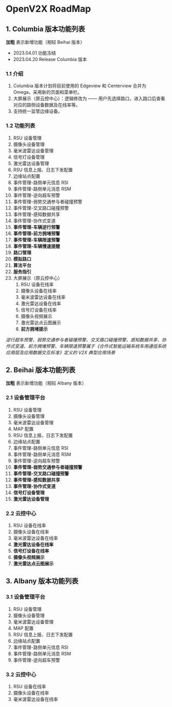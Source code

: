 # OpenV2X RoadMap

## 1. Columbia 版本功能列表

**加粗** 表示新增功能（相较 Beihai 版本）

- 2023.04.01 功能冻结
- 2023.04.20 Release Columbia 版本

### 1.1 介绍

1. Columbia 版本计划将目前使用的 Edgeview 和 Centerview 合并为 Omega，采用新的页面和菜单栏。
2. 大屏展示（原云控中心）：逻辑修改为 —— 用户先选择路口，进入路口后查看对应的路侧设备数据及在线率等。
3. 支持统一监管边缘设备。

### 1.2 功能列表

1. RSU 设备管理
2. 摄像头设备管理
3. 毫米波雷达设备管理
4. 信号灯设备管理
5. 激光雷达设备管理
6. RSU 信息上报、日志下发配置
7. 边缘站点配置
8. 事件管理-路侧单元信息 RSI
9. 事件管理-路侧单元消息 RSM
10. 事件管理-逆向超车预警
11. 事件管理-弱势交通参与者碰撞预警
12. 事件管理-交叉路口碰撞预警
13. 事件管理-感知数据共享
14. 事件管理-协作式变道
15. **事件管理-车辆逆行预警**
16. **事件管理-前方拥堵预警**
17. **事件管理-车辆限速预警**
18. **事件管理-车辆慢速提醒**
19. **路口管理**
20. **模拟路口**
21. **算法平台**
22. **服务指引**
23. 大屏展示（原云控中心）
    1. RSU 设备在线率
    2. 摄像头设备在线率
    3. 毫米波雷达设备在线率
    4. 激光雷达设备在线率
    5. 信号灯设备在线率
    6. 摄像头视频展示
    7. 激光雷达点云图展示
    8. **前方拥堵提示**

_逆行超车预警、弱势交通参与者碰撞预警、交叉路口碰撞预警、感知数据共享、协作式变道、前方拥堵预警、车辆限速预警属于《合作式智能运输系统车用通信系统应用层及应用数据交互标准》定义的 V2X
典型应用场景_

## 2. Beihai 版本功能列表

**加粗** 表示新增功能（相较 Albany 版本）

### 2.1 设备管理平台

1. RSU 设备管理
2. 摄像头设备管理
3. 毫米波雷达设备管理
4. MAP 配置
5. RSU 信息上报、日志下发配置
6. 边缘站点配置
7. 事件管理-路侧单元信息 RSI
8. 事件管理-路侧单元消息 RSM
9. 事件管理-逆向超车预警
10. **事件管理-弱势交通参与者碰撞预警**
11. **事件管理-交叉路口碰撞预警**
12. **事件管理-感知数据共享**
13. **事件管理-协作式变道**
14. **信号灯设备管理**
15. **激光雷达设备管理**

### 2.2 云控中心

1. RSU 设备在线率
2. 摄像头设备在线率
3. 毫米波雷达设备在线率
4. **激光雷达设备在线率**
5. **信号灯设备在线率**
6. **摄像头视频展示**
7. **激光雷达点云图展示**

## 3. Albany 版本功能列表

### 3.1 设备管理平台

1. RSU 设备管理
2. 摄像头设备管理
3. 毫米波雷达设备管理
4. MAP 配置
5. RSU 信息上报、日志下发配置
6. 边缘站点配置
7. 事件管理-路侧单元信息 RSI
8. 事件管理-路侧单元消息 RSM
9. 事件管理-逆向超车预警

### 3.2 云控中心

1. RSU 设备在线率
2. 摄像头设备在线率
3. 毫米波雷达设备在线率
